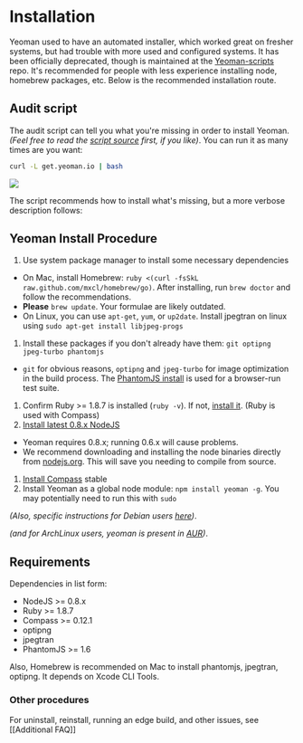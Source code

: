# Installation

Yeoman used to have an automated installer, which worked great on fresher systems, but had trouble with more used and configured systems. It has been officially deprecated, though is maintained at the [Yeoman-scripts](https://github.com/tomlane/Yeoman-scripts) repo. It's recommended for people with less experience installing node, homebrew packages, etc.  Below is the recommended installation route.

## Audit script

The audit script can tell you what you're missing in order to install Yeoman. _(Feel free to read the [script source](https://github.com/yeoman/yeoman/blob/master/setup/install.sh) first, if you like)_. You can run it as many times are you want:

```sh
curl -L get.yeoman.io | bash
```

![](https://a248.e.akamai.net/camo.github.com/17d4523f378ce6aab85ce2901e09d87d016c266e/687474703a2f2f7061756c69726973682e636f6d2f692f6263383765302e706e67)

The script recommends how to install what's missing, but a more verbose description follows:

## Yeoman Install Procedure

1. Use system package manager to install some necessary dependencies
  * On Mac, install Homebrew: `ruby <(curl -fsSkL raw.github.com/mxcl/homebrew/go)`. After installing, run `brew doctor` and follow the recommendations. 
  * **Please** `brew update`. Your formulae are likely outdated.
  * On Linux, you can use `apt-get`, `yum`, or `up2date`. Install jpegtran on linux using `sudo apt-get install libjpeg-progs`
1. Install these packages if you don't already have them: `git optipng jpeg-turbo phantomjs`
  * `git` for obvious reasons, `optipng` and `jpeg-turbo` for image optimization in the build process. The [PhantomJS install](http://phantomjs.org/download.html) is used for a browser-run test suite.
1. Confirm Ruby >= 1.8.7 is installed (`ruby -v`). If not, [install it](http://www.ruby-lang.org/en/downloads/). (Ruby is used with Compass)
1. [Install latest 0.8.x NodeJS](http://nodejs.org/)  
  * Yeoman requires 0.8.x; running 0.6.x will cause problems. 
  * We recommend downloading and installing the node binaries directly from [nodejs.org](http://nodejs.org/download/). This will save you needing to compile from source. 
1. [Install Compass](http://compass-style.org/install/) stable
1. Install Yeoman as a global node module: `npm install yeoman -g`. You may potentially need to run this with `sudo`

_(Also, specific instructions for Debian users [here](https://github.com/yeoman/yeoman/issues/461))_.

_(and for ArchLinux users, yeoman is present in [AUR](http://aur.archlinux.org/packages.php?ID=62782))_.

## Requirements

Dependencies in list form:

* NodeJS >= 0.8.x
* Ruby >= 1.8.7
* Compass >= 0.12.1
* optipng
* jpegtran
* PhantomJS >= 1.6

Also, Homebrew is recommended on Mac to install phantomjs, jpegtran, optipng. It depends on Xcode CLI Tools.

### Other procedures

For uninstall, reinstall, running an edge build, and other issues, see [[Additional FAQ]]